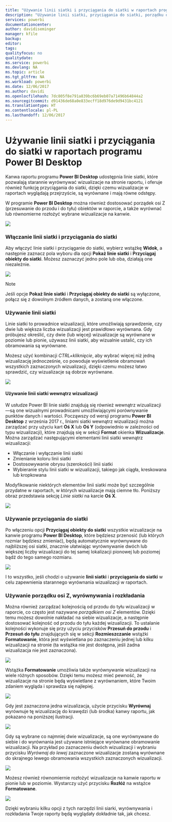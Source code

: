 ```yaml
---
title: "Używanie linii siatki i przyciągania do siatki w raportach programu Power BI Desktop"
description: "Używanie linii siatki, przyciągania do siatki, porządku osi Z, wyrównania i rozkładania w raportach programu Power BI Desktop"
services: powerbi
documentationcenter: 
author: davidiseminger
manager: kfile
backup: 
editor: 
tags: 
qualityfocus: no
qualitydate: 
ms.service: powerbi
ms.devlang: NA
ms.topic: article
ms.tgt_pltfrm: NA
ms.workload: powerbi
ms.date: 12/06/2017
ms.author: davidi
ms.openlocfilehash: 7dc805f8e791a839bc6b69eb07a71496b64844a2
ms.sourcegitcommit: d91436de68a0e833ecff18d976de9d9431bc4121
ms.translationtype: HT
ms.contentlocale: pl-PL
ms.lasthandoff: 12/06/2017
---
```

# <a name="use-gridlines-and-snap-to-grid-in-power-bi-desktop-reports"></a>Używanie linii siatki i przyciągania do siatki w raportach programu Power BI Desktop
Kanwa raportu programu **Power BI Desktop** udostępnia linie siatki, które pozwalają starannie wyrównywać wizualizacje na stronie raportu, i oferuje również funkcję przyciągania do siatki, dzięki czemu wizualizacje w raportach wyglądają przejrzyście, są wyrównane i mają równe odstępy.

W programie **Power BI Desktop** można również dostosować porządek osi Z (przesuwanie do przodu i do tyłu) obiektów w raporcie, a także wyrównać lub równomierne rozłożyć wybrane wizualizacje na kanwie.

![](media/desktop-gridlines-snap-to-grid/snap-to-grid_0.png)

### <a name="enabling-gridlines-and-snap-to-grid"></a>Włączanie linii siatki i przyciągania do siatki
Aby włączyć linie siatki i przyciąganie do siatki, wybierz wstążkę **Widok**, a następnie zaznacz pola wyboru dla opcji **Pokaż linie siatki** i **Przyciągaj obiekty do siatki**. Możesz zaznaczyć jedno pole lub oba, działają one niezależnie.

![](media/desktop-gridlines-snap-to-grid/snap-to-grid_1.png)

> [!NOTE]
> Jeśli opcje **Pokaż linie siatki** i **Przyciągaj obiekty do siatki** są wyłączone, połącz się z dowolnym źródłem danych, a zostaną one włączone.
> 
> 

### <a name="using-gridlines"></a>Używanie linii siatki
Linie siatki to prowadnice wizualizacji, które umożliwiają sprawdzenie, czy dwie lub większa liczba wizualizacji jest prawidłowo wyrównana. Gdy próbujesz określić, czy dwie (lub więcej) wizualizacje są wyrównane w poziomie lub pionie, używasz linii siatki, aby wizualnie ustalić, czy ich obramowania są wyrównane.

Możesz użyć kombinacji *CTRL+kliknięcie*, aby wybrać więcej niż jedną wizualizację jednocześnie, co powoduje wyświetlenie obramowań wszystkich zaznaczonych wizualizacji, dzięki czemu możesz łatwo sprawdzić, czy wizualizacje są dobrze wyrównane.

![](media/desktop-gridlines-snap-to-grid/snap-to-grid_2.png)

#### <a name="using-gridlines-inside-visuals"></a>Używanie linii siatki wewnątrz wizualizacji
W usłudze Power BI linie siatki znajdują się również wewnątrz wizualizacji —są one wizualnymi prowadnicami umożliwiającymi porównywanie punktów danych i wartości. Począwszy od wersji programu **Power BI Desktop** z września 2017 r., liniami siatki wewnątrz wizualizacji można zarządzać przy użyciu kart **Oś X** lub **Oś Y** (odpowiednio w zależności od typu wizualizacji), które znajdują się w sekcji **Format** okienka **Wizualizacje**. Można zarządzać następującymi elementami linii siatki wewnątrz wizualizacji:

* Włączanie i wyłączanie linii siatki
* Zmienianie koloru linii siatki
* Dostosowywanie obrysu (szerokości) linii siatki
* Wybieranie stylu linii siatki w wizualizacji, takiego jak ciągła, kreskowana lub kropkowana

Modyfikowanie niektórych elementów linii siatki może być szczególnie przydatne w raportach, w których wizualizacje mają ciemne tło. Poniższy obraz przedstawia sekcję *Linie siatki* na karcie **Oś X**.

![](media/desktop-gridlines-snap-to-grid/snap-to-grid_9.png)

### <a name="using-snap-to-grid"></a>Używanie przyciągania do siatki
Po włączeniu opcji **Przyciągaj obiekty do siatki** wszystkie wizualizacje na kanwie programu **Power BI Desktop**, które będziesz przenosić (lub których rozmiar będziesz zmieniać), będą automatycznie wyrównywane do najbliższej osi siatki, znacznie ułatwiając wyrównywanie dwóch lub większej liczby wizualizacji do tej samej lokalizacji pionowej lub poziomej bądź do tego samego rozmiaru.

![](media/desktop-gridlines-snap-to-grid/snap-to-grid_3.png)

I to wszystko, jeśli chodzi o używanie **linii siatki** i **przyciągania do siatki** w celu zapewnienia starannego wyrównania wizualizacji w raportach.

### <a name="using-z-order-align-and-distribute"></a>Używanie porządku osi Z, wyrównywania i rozkładania
Można również zarządzać kolejnością od przodu do tyłu wizualizacji w raporcie, co często jest nazywane *porządkiem osi Z* elementów. Dzięki temu możesz dowolnie nakładać na siebie wizualizacje, a następnie dostosować kolejność od przodu do tyłu każdej wizualizacji. To ustalanie kolejności wykonuje się przy użyciu przycisków **Przesuń do przodu** i **Przesuń do tyłu** znajdujących się w sekcji **Rozmieszczanie** wstążki **Formatowanie**, która jest wyświetlana po zaznaczeniu jednej lub kilku wizualizacji na stronie (ta wstążka nie jest dostępna, jeśli żadna wizualizacja nie jest zaznaczona).

![](media/desktop-gridlines-snap-to-grid/snap-to-grid_4.png)

Wstążka **Formatowanie** umożliwia także wyrównywanie wizualizacji na wiele różnych sposobów. Dzięki temu możesz mieć pewność, że wizualizacje na stronie będą wyświetlane z wyrównaniem, które Twoim zdaniem wygląda i sprawdza się najlepiej.

![](media/desktop-gridlines-snap-to-grid/snap-to-grid_5.png)

Gdy jest zaznaczona jedna wizualizacja, użycie przycisku **Wyrównaj** wyrównuje tę wizualizację do krawędzi (lub środka) kanwy raportu, jak pokazano na poniższej ilustracji.

![](media/desktop-gridlines-snap-to-grid/snap-to-grid_6.png)

Gdy są wybrane co najmniej dwie wizualizacje, są one wyrównywane do siebie i do wyrównania jest używane istniejące wyrównane obramowanie wizualizacji. Na przykład po zaznaczeniu dwóch wizualizacji i wybraniu przycisku *Wyrównaj do lewej* zaznaczone wizualizacje zostaną wyrównane do skrajnego lewego obramowania wszystkich zaznaczonych wizualizacji.

![](media/desktop-gridlines-snap-to-grid/snap-to-grid_7.png)

Możesz również równomiernie rozłożyć wizualizacje na kanwie raportu w pionie lub w poziomie. Wystarczy użyć przycisku **Rozłóż** na wstążce **Formatowane**.

![](media/desktop-gridlines-snap-to-grid/snap-to-grid_8.png)

Dzięki wybraniu kilku opcji z tych narzędzi linii siarki, wyrównywania i rozkładania Twoje raporty będą wyglądały dokładnie tak, jak chcesz.

